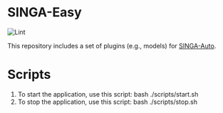 # SINGA-Easy

![Lint](https://github.com/nusdbsystem/singa-easy/workflows/Lint/badge.svg?branch=master&event=push)


This repository includes a set of plugins (e.g., models) for [SINGA-Auto](https://github.com/nusdbsystem/singa-auto/).

# Scripts
1. To start the application, use this script: bash ./scripts/start.sh
2. To stop the application, use this script: bash ./scripts/stop.sh
